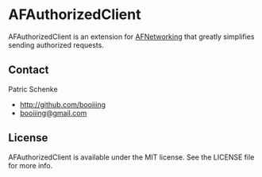 # AFAuthorizedClient

AFAuthorizedClient is an extension for [AFNetworking](http://github.com/AFNetworking/AFNetworking/) that greatly simplifies sending authorized requests.

## Contact

Patric Schenke

- http://github.com/booiiing
- booiiing@gmail.com

## License

AFAuthorizedClient is available under the MIT license. See the LICENSE file for more info.
